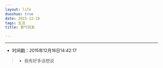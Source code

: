 ```yaml
---
layout: life
duoshuo: true
date: 2015-12-16
tags: 生活
title: 意气风发

---
```


*******

* 时间戳：2015年12月16日14:42:17

> * 我有好多话想说
